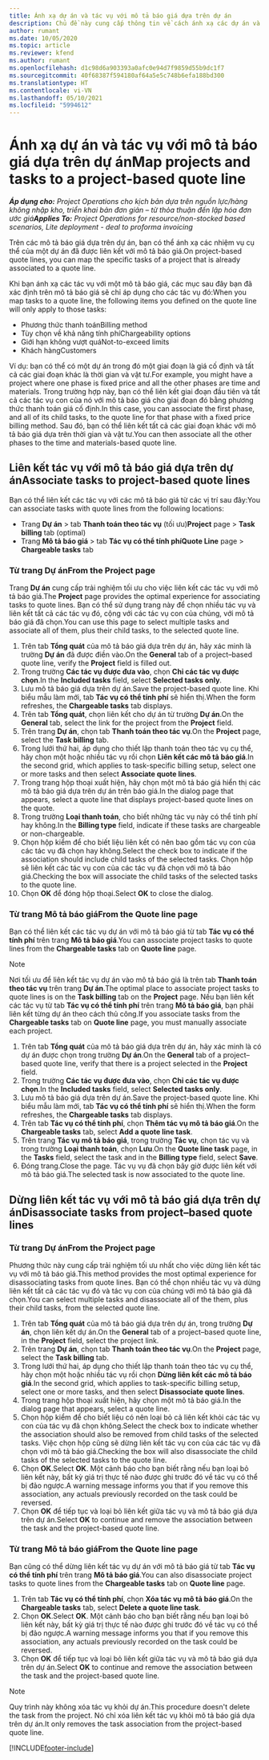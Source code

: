 ```yaml
---
title: Ánh xạ dự án và tác vụ với mô tả báo giá dựa trên dự án
description: Chủ đề này cung cấp thông tin về cách ánh xạ các dự án và tác vụ thành một mô tả tác vụ dựa trên dự án.
author: rumant
ms.date: 10/05/2020
ms.topic: article
ms.reviewer: kfend
ms.author: rumant
ms.openlocfilehash: d1c98d6a903393a0afc0e94d7f9859d55b9dc1f7
ms.sourcegitcommit: 40f68387f594180af64a5e5c748b6efa188bd300
ms.translationtype: HT
ms.contentlocale: vi-VN
ms.lasthandoff: 05/10/2021
ms.locfileid: "5994612"
---
```

# <a name="map-projects-and-tasks-to-a-project-based-quote-line"></a><span data-ttu-id="c4abb-103">Ánh xạ dự án và tác vụ với mô tả báo giá dựa trên dự án</span><span class="sxs-lookup"><span data-stu-id="c4abb-103">Map projects and tasks to a project-based quote line</span></span>

<span data-ttu-id="c4abb-104">_**Áp dụng cho:** Project Operations cho kịch bản dựa trên nguồn lực/hàng không nhập kho, triển khai bản đơn giản – từ thỏa thuận đến lập hóa đơn ước giá_</span><span class="sxs-lookup"><span data-stu-id="c4abb-104">_**Applies To:** Project Operations for resource/non-stocked based scenarios, Lite deployment - deal to proforma invoicing_</span></span>

<span data-ttu-id="c4abb-105">Trên các mô tả báo giá dựa trên dự án, bạn có thể ánh xạ các nhiệm vụ cụ thể của một dự án đã được liên kết với mô tả báo giá.</span><span class="sxs-lookup"><span data-stu-id="c4abb-105">On project-based quote lines, you can map the specific tasks of a project that is already associated to a quote line.</span></span>

<span data-ttu-id="c4abb-106">Khi bạn ánh xạ các tác vụ với một mô tả báo giá, các mục sau đây bạn đã xác định trên mô tả báo giá sẽ chỉ áp dụng cho các tác vụ đó:</span><span class="sxs-lookup"><span data-stu-id="c4abb-106">When you map tasks to a quote line, the following items you defined on the quote line will only apply to those tasks:</span></span>

- <span data-ttu-id="c4abb-107">Phương thức thanh toán</span><span class="sxs-lookup"><span data-stu-id="c4abb-107">Billing method</span></span>
- <span data-ttu-id="c4abb-108">Tùy chọn về khả năng tính phí</span><span class="sxs-lookup"><span data-stu-id="c4abb-108">Chargeability options</span></span>
- <span data-ttu-id="c4abb-109">Giới hạn không vượt quá</span><span class="sxs-lookup"><span data-stu-id="c4abb-109">Not-to-exceed limits</span></span>
- <span data-ttu-id="c4abb-110">Khách hàng</span><span class="sxs-lookup"><span data-stu-id="c4abb-110">Customers</span></span>

<span data-ttu-id="c4abb-111">Ví dụ: bạn có thể có một dự án trong đó một giai đoạn là giá cố định và tất cả các giai đoạn khác là thời gian và vật tư.</span><span class="sxs-lookup"><span data-stu-id="c4abb-111">For example, you might have a project where one phase is fixed price and all the other phases are time and materials.</span></span> <span data-ttu-id="c4abb-112">Trong trường hợp này, bạn có thể liên kết giai đoạn đầu tiên và tất cả các tác vụ con của nó với mô tả báo giá cho giai đoạn đó bằng phương thức thanh toán giá cố định.</span><span class="sxs-lookup"><span data-stu-id="c4abb-112">In this case, you can associate the first phase, and all of its child tasks, to the quote line for that phase with a fixed price billing method.</span></span> <span data-ttu-id="c4abb-113">Sau đó, bạn có thể liên kết tất cả các giai đoạn khác với mô tả báo giá dựa trên thời gian và vật tư.</span><span class="sxs-lookup"><span data-stu-id="c4abb-113">You can then associate all the other phases to the time and materials-based quote line.</span></span>

## <a name="associate-tasks-to-project-based-quote-lines"></a><span data-ttu-id="c4abb-114">Liên kết tác vụ với mô tả báo giá dựa trên dự án</span><span class="sxs-lookup"><span data-stu-id="c4abb-114">Associate tasks to project-based quote lines</span></span>

<span data-ttu-id="c4abb-115">Bạn có thể liên kết các tác vụ với các mô tả báo giá từ các vị trí sau đây:</span><span class="sxs-lookup"><span data-stu-id="c4abb-115">You can associate tasks with quote lines from the following locations:</span></span>

- <span data-ttu-id="c4abb-116">Trang **Dự án** > tab **Thanh toán theo tác vụ** (tối ưu)</span><span class="sxs-lookup"><span data-stu-id="c4abb-116">**Project** page > **Task billing** tab (optimal)</span></span>
- <span data-ttu-id="c4abb-117">Trang **Mô tả báo giá** > tab **Tác vụ có thể tính phí**</span><span class="sxs-lookup"><span data-stu-id="c4abb-117">**Quote Line** page > **Chargeable tasks** tab</span></span> 

### <a name="from-the-project-page"></a><span data-ttu-id="c4abb-118">Từ trang Dự án</span><span class="sxs-lookup"><span data-stu-id="c4abb-118">From the Project page</span></span>

<span data-ttu-id="c4abb-119">Trang **Dự án** cung cấp trải nghiệm tối ưu cho việc liên kết các tác vụ với mô tả báo giá.</span><span class="sxs-lookup"><span data-stu-id="c4abb-119">The **Project** page provides the optimal experience for associating tasks to quote lines.</span></span> <span data-ttu-id="c4abb-120">Bạn có thể sử dụng trang này để chọn nhiều tác vụ và liên kết tất cả các tác vụ đó, cộng với các tác vụ con của chúng, với mô tả báo giá đã chọn.</span><span class="sxs-lookup"><span data-stu-id="c4abb-120">You can use this page to select multiple tasks and associate all of them, plus their child tasks, to the selected quote line.</span></span>

1. <span data-ttu-id="c4abb-121">Trên tab **Tổng quát** của mô tả báo giá dựa trên dự án, hãy xác minh là trường **Dự án** đã được điền vào.</span><span class="sxs-lookup"><span data-stu-id="c4abb-121">On the **General** tab of a project–based quote line, verify the **Project** field is filled out.</span></span>
2. <span data-ttu-id="c4abb-122">Trong trường **Các tác vụ được đưa vào**, chọn **Chỉ các tác vụ được chọn**.</span><span class="sxs-lookup"><span data-stu-id="c4abb-122">In the **Included tasks** field, select **Selected tasks only**.</span></span>
3. <span data-ttu-id="c4abb-123">Lưu mô tả báo giá dựa trên dự án.</span><span class="sxs-lookup"><span data-stu-id="c4abb-123">Save the project-based quote line.</span></span> <span data-ttu-id="c4abb-124">Khi biểu mẫu làm mới, tab **Tác vụ có thể tính phí** sẽ hiển thị.</span><span class="sxs-lookup"><span data-stu-id="c4abb-124">When the form refreshes, the **Chargeable tasks** tab displays.</span></span>
4. <span data-ttu-id="c4abb-125">Trên tab **Tổng quát**, chọn liên kết cho dự án từ trường **Dự án**.</span><span class="sxs-lookup"><span data-stu-id="c4abb-125">On the **General** tab, select the link for the project from the **Project** field.</span></span>
5. <span data-ttu-id="c4abb-126">Trên trang **Dự án**, chọn tab **Thanh toán theo tác vụ**.</span><span class="sxs-lookup"><span data-stu-id="c4abb-126">On the **Project** page, select the **Task billing** tab.</span></span>
6. <span data-ttu-id="c4abb-127">Trong lưới thứ hai, áp dụng cho thiết lập thanh toán theo tác vụ cụ thể, hãy chọn một hoặc nhiều tác vụ rồi chọn **Liên kết các mô tả báo giá**.</span><span class="sxs-lookup"><span data-stu-id="c4abb-127">In the second grid, which applies to task-specific billing setup, select one or more tasks and then select **Associate quote lines**.</span></span>
7. <span data-ttu-id="c4abb-128">Trong trang hộp thoại xuất hiện, hãy chọn một mô tả báo giá hiển thị các mô tả báo giá dựa trên dự án trên báo giá.</span><span class="sxs-lookup"><span data-stu-id="c4abb-128">In the dialog page that appears, select a quote line that displays project-based quote lines on the quote.</span></span>
8. <span data-ttu-id="c4abb-129">Trong trường **Loại thanh toán**, cho biết những tác vụ này có thể tính phí hay không.</span><span class="sxs-lookup"><span data-stu-id="c4abb-129">In the **Billing type** field, indicate if these tasks are chargeable or non-chargeable.</span></span>
9. <span data-ttu-id="c4abb-130">Chọn hộp kiểm để cho biết liệu liên kết có nên bao gồm tác vụ con của các tác vụ đã chọn hay không.</span><span class="sxs-lookup"><span data-stu-id="c4abb-130">Select the check box to indicate if the association should include child tasks of the selected tasks.</span></span> <span data-ttu-id="c4abb-131">Chọn hộp sẽ liên kết các tác vụ con của các tác vụ đã chọn với mô tả báo giá.</span><span class="sxs-lookup"><span data-stu-id="c4abb-131">Checking the box will associate the child tasks of the selected tasks to the quote line.</span></span>
10. <span data-ttu-id="c4abb-132">Chọn **OK** để đóng hộp thoại.</span><span class="sxs-lookup"><span data-stu-id="c4abb-132">Select **OK** to close the dialog.</span></span>

### <a name="from-the-quote-line-page"></a><span data-ttu-id="c4abb-133">Từ trang Mô tả báo giá</span><span class="sxs-lookup"><span data-stu-id="c4abb-133">From the Quote line page</span></span>

<span data-ttu-id="c4abb-134">Bạn có thể liên kết các tác vụ dự án với mô tả báo giá từ tab **Tác vụ có thể tính phí** trên trang **Mô tả báo giá**.</span><span class="sxs-lookup"><span data-stu-id="c4abb-134">You can associate project tasks to quote lines from the **Chargeable tasks** tab on **Quote line** page.</span></span>

>[!NOTE]
><span data-ttu-id="c4abb-135">Nơi tối ưu để liên kết tác vụ dự án vào mô tả báo giá là trên tab **Thanh toán theo tác vụ** trên trang **Dự án**.</span><span class="sxs-lookup"><span data-stu-id="c4abb-135">The optimal place to associate project tasks to quote lines is on the **Task billing** tab on the **Project** page.</span></span> <span data-ttu-id="c4abb-136">Nếu bạn liên kết các tác vụ từ tab **Tác vụ có thể tính phí** trên trang **Mô tả báo giá**, bạn phải liên kết từng dự án theo cách thủ công.</span><span class="sxs-lookup"><span data-stu-id="c4abb-136">If you associate tasks from the **Chargeable tasks** tab on **Quote line** page, you must manually associate each project.</span></span>

1. <span data-ttu-id="c4abb-137">Trên tab **Tổng quát** của mô tả báo giá dựa trên dự án, hãy xác minh là có dự án được chọn trong trường **Dự án**.</span><span class="sxs-lookup"><span data-stu-id="c4abb-137">On the **General** tab of a project–based quote line, verify that there is a project selected in the **Project** field.</span></span>
2. <span data-ttu-id="c4abb-138">Trong trường **Các tác vụ được đưa vào**, chọn **Chỉ các tác vụ được chọn**.</span><span class="sxs-lookup"><span data-stu-id="c4abb-138">In the **Included tasks** field, select **Selected tasks only**.</span></span>
3. <span data-ttu-id="c4abb-139">Lưu mô tả báo giá dựa trên dự án.</span><span class="sxs-lookup"><span data-stu-id="c4abb-139">Save the project-based quote line.</span></span> <span data-ttu-id="c4abb-140">Khi biểu mẫu làm mới, tab **Tác vụ có thể tính phí** sẽ hiển thị.</span><span class="sxs-lookup"><span data-stu-id="c4abb-140">When the form refreshes, the **Chargeable tasks** tab displays.</span></span>
4. <span data-ttu-id="c4abb-141">Trên tab **Tác vụ có thể tính phí**, chọn **Thêm tác vụ mô tả báo giá**.</span><span class="sxs-lookup"><span data-stu-id="c4abb-141">On the **Chargeable tasks** tab, select **Add a quote line task**.</span></span>
5. <span data-ttu-id="c4abb-142">Trên trang **Tác vụ mô tả báo giá**, trong trường **Tác vụ**, chọn tác vụ và trong trường **Loại thanh toán**, chọn **Lưu**.</span><span class="sxs-lookup"><span data-stu-id="c4abb-142">On the **Quote line task** page, in the **Tasks** field, select the task and in the **Billing type** field, select **Save**.</span></span> 
6. <span data-ttu-id="c4abb-143">Đóng trang.</span><span class="sxs-lookup"><span data-stu-id="c4abb-143">Close the page.</span></span> <span data-ttu-id="c4abb-144">Tác vụ vụ đã chọn bây giờ được liên kết với mô tả báo giá.</span><span class="sxs-lookup"><span data-stu-id="c4abb-144">The selected task is now associated to the quote line.</span></span>

## <a name="disassociate-tasks-from-projectbased-quote-lines"></a><span data-ttu-id="c4abb-145">Dừng liên kết tác vụ với mô tả báo giá dựa trên dự án</span><span class="sxs-lookup"><span data-stu-id="c4abb-145">Disassociate tasks from project–based quote lines</span></span>

### <a name="from-the-project-page"></a><span data-ttu-id="c4abb-146">Từ trang Dự án</span><span class="sxs-lookup"><span data-stu-id="c4abb-146">From the Project page</span></span>

<span data-ttu-id="c4abb-147">Phương thức này cung cấp trải nghiệm tối ưu nhất cho việc dừng liên kết tác vụ với mô tả báo giá.</span><span class="sxs-lookup"><span data-stu-id="c4abb-147">This method provides the most optimal experience for disassociating tasks from quote lines.</span></span> <span data-ttu-id="c4abb-148">Bạn có thể chọn nhiều tác vụ và dừng liên kết tất cả các tác vụ đó và tác vụ con của chúng với mô tả báo giá đã chọn.</span><span class="sxs-lookup"><span data-stu-id="c4abb-148">You can select multiple tasks and disassociate all of the them, plus their child tasks, from the selected quote line.</span></span>

1. <span data-ttu-id="c4abb-149">Trên tab **Tổng quát** của mô tả báo giá dựa trên dự án, trong trường **Dự án**, chọn liên kết dự án.</span><span class="sxs-lookup"><span data-stu-id="c4abb-149">On the **General** tab of a project–based quote line, in the **Project** field, select the project link.</span></span>
2. <span data-ttu-id="c4abb-150">Trên trang **Dự án**, chọn tab **Thanh toán theo tác vụ**.</span><span class="sxs-lookup"><span data-stu-id="c4abb-150">On the **Project** page, select the **Task billing** tab.</span></span>
3. <span data-ttu-id="c4abb-151">Trong lưới thứ hai, áp dụng cho thiết lập thanh toán theo tác vụ cụ thể, hãy chọn một hoặc nhiều tác vụ rồi chọn **Dừng liên kết các mô tả báo giá**.</span><span class="sxs-lookup"><span data-stu-id="c4abb-151">In the second grid, which applies to task-specific billing setup, select one or more tasks, and then select **Disassociate quote lines**.</span></span>
4. <span data-ttu-id="c4abb-152">Trong trang hộp thoại xuất hiện, hãy chọn một mô tả báo giá.</span><span class="sxs-lookup"><span data-stu-id="c4abb-152">In the dialog page that appears, select a quote line.</span></span>
5. <span data-ttu-id="c4abb-153">Chọn hộp kiểm để cho biết liệu có nên loại bỏ cả liên kết khỏi các tác vụ con của tác vụ đã chọn không.</span><span class="sxs-lookup"><span data-stu-id="c4abb-153">Select the check box to indicate whether the association should also be removed from child tasks of the selected tasks.</span></span> <span data-ttu-id="c4abb-154">Việc chọn hộp cũng sẽ dừng liên kết tác vụ con của các tác vụ đã chọn với mô tả báo giá.</span><span class="sxs-lookup"><span data-stu-id="c4abb-154">Checking the box will also disassociate the child tasks of the selected tasks to the quote line.</span></span>
6. <span data-ttu-id="c4abb-155">Chọn **OK**.</span><span class="sxs-lookup"><span data-stu-id="c4abb-155">Select **OK**.</span></span> <span data-ttu-id="c4abb-156">Một cảnh báo cho bạn biết rằng nếu bạn loại bỏ liên kết này, bất kỳ giá trị thực tế nào được ghi trước đó về tác vụ có thể bị đảo ngược.</span><span class="sxs-lookup"><span data-stu-id="c4abb-156">A warning message informs you that if you remove this association, any actuals previously recorded on the task could be reversed.</span></span> 
7. <span data-ttu-id="c4abb-157">Chọn **OK** để tiếp tục và loại bỏ liên kết giữa tác vụ và mô tả báo giá dựa trên dự án.</span><span class="sxs-lookup"><span data-stu-id="c4abb-157">Select **OK** to continue and remove the association between the task and the project-based quote line.</span></span>

### <a name="from-the-quote-line-page"></a><span data-ttu-id="c4abb-158">Từ trang Mô tả báo giá</span><span class="sxs-lookup"><span data-stu-id="c4abb-158">From the Quote line page</span></span>

<span data-ttu-id="c4abb-159">Bạn cũng có thể dừng liên kết tác vụ dự án với mô tả báo giá từ tab **Tác vụ có thể tính phí** trên trang **Mô tả báo giá**.</span><span class="sxs-lookup"><span data-stu-id="c4abb-159">You can also disassociate project tasks to quote lines from the **Chargeable tasks** tab on **Quote line** page.</span></span>

1. <span data-ttu-id="c4abb-160">Trên tab **Tác vụ có thể tính phí**, chọn **Xóa tác vụ mô tả báo giá**.</span><span class="sxs-lookup"><span data-stu-id="c4abb-160">On the **Chargeable tasks** tab, select **Delete a quote line task**.</span></span>
2. <span data-ttu-id="c4abb-161">Chọn **OK**.</span><span class="sxs-lookup"><span data-stu-id="c4abb-161">Select **OK**.</span></span> <span data-ttu-id="c4abb-162">Một cảnh báo cho bạn biết rằng nếu bạn loại bỏ liên kết này, bất kỳ giá trị thực tế nào được ghi trước đó về tác vụ có thể bị đảo ngược.</span><span class="sxs-lookup"><span data-stu-id="c4abb-162">A warning message informs you that if you remove this association, any actuals previously recorded on the task could be reversed.</span></span> 
3. <span data-ttu-id="c4abb-163">Chọn **OK** để tiếp tục và loại bỏ liên kết giữa tác vụ và mô tả báo giá dựa trên dự án.</span><span class="sxs-lookup"><span data-stu-id="c4abb-163">Select **OK** to continue and remove the association between the task and the project-based quote line.</span></span>

>[!NOTE]
> <span data-ttu-id="c4abb-164">Quy trình này không xóa tác vụ khỏi dự án.</span><span class="sxs-lookup"><span data-stu-id="c4abb-164">This procedure doesn't delete the task from the project.</span></span> <span data-ttu-id="c4abb-165">Nó chỉ xóa liên kết tác vụ khỏi mô tả báo giá dựa trên dự án.</span><span class="sxs-lookup"><span data-stu-id="c4abb-165">It only removes the task association from the project-based quote line.</span></span>


[!INCLUDE[footer-include](../../includes/footer-banner.md)]